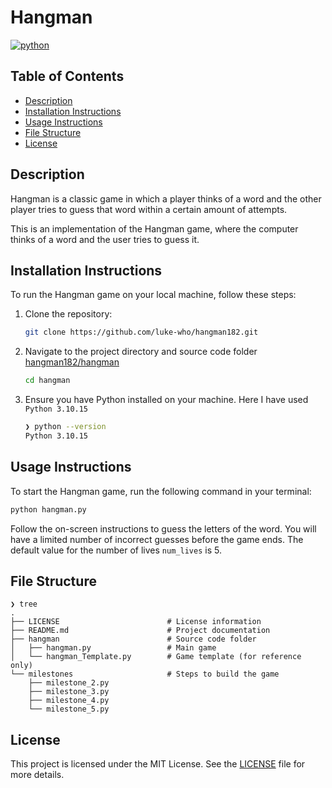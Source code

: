 # Hangman
[![python](https://img.shields.io/badge/python-3.10.15-blue?style=plastic&logo=python)](https://www.python.org/downloads/release/python-31015/)

## Table of Contents
- [Description](#description)
- [Installation Instructions](#installation-instructions)
- [Usage Instructions](#usage-instructions)
- [File Structure](#file-structure)
- [License](#license)

## Description
Hangman is a classic game in which a player thinks of a word and the other player tries to guess that word within a certain amount of attempts.

This is an implementation of the Hangman game, where the computer thinks of a word and the user tries to guess it.

## Installation Instructions
To run the Hangman game on your local machine, follow these steps:

1. Clone the repository:
   ```bash
   git clone https://github.com/luke-who/hangman182.git
2. Navigate to the project directory and source code folder [hangman182/hangman](/hangman)
   ```bash
   cd hangman
   ```
3. Ensure you have Python installed on your machine. Here I have used `Python 3.10.15`
   ```bash
   ❯ python --version
   Python 3.10.15
   ```

## Usage Instructions
To start the Hangman game, run the following command in your terminal:
```bash
python hangman.py
```
Follow the on-screen instructions to guess the letters of the word. You will have a limited number of incorrect guesses before the game ends.
The default value for the number of lives `num_lives` is 5.

## File Structure
```
❯ tree
.
├── LICENSE                        # License information
├── README.md                      # Project documentation
├── hangman                        # Source code folder
│   ├── hangman.py                 # Main game
│   └── hangman_Template.py        # Game template (for reference only)
└── milestones                     # Steps to build the game
    ├── milestone_2.py
    ├── milestone_3.py
    ├── milestone_4.py
    └── milestone_5.py           
```

## License
This project is licensed under the MIT License. See the [LICENSE](LICENSE) file for more details.
